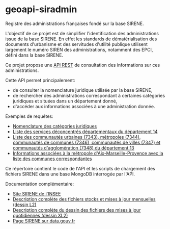 # geoapi-siradmin

Registre des administrations françaises fondé sur la base SIRENE.

L'objectif de ce projet est de simplifier l'identification des administrations issue de la base SIRENE.
En effet les standards de dématérialisation des documents d'urbanisme et des servitudes d'utilité publique
utilisent largement le numéro SIREN des administrations, notamment des EPCI,
défini dans la base SIRENE.

Ce projet propose une [API REST](http://siradmin.geoapi.fr/)
de consultation des informations sur ces administrations.

Cette API permet principalement:
- de consulter la nomenclature juridique utilisée par la base SIRENE,
- de rechercher des administrations correspondant à certaines catégories juridiques et situées dans un département donné,
- d'accéder aux informations associées à une administration donnée.

Exemples de requêtes:
- [Nomenclature des catégories juridiques](http://siradmin.geoapi.fr/categoriesJuridiques)
- [Liste des services déconcentrés départementaux du département 14](http://siradmin.geoapi.fr/admins?nj=7172&departement=14)
- [Liste des communautés urbaines (7343), métropoles (7344), communautés de communes (7346), communautés de villes (7347) et
communautés d'agglomération (7348) du département 13](http://siradmin.geoapi.fr/admins?nj=734[34678]&departement=13)
- [Informations associées à la métropole d'Aix-Marseille-Provence avec la liste des communes correspondantes](http://siradmin.geoapi.fr/admins/200054807)

Ce répertoire contient le code de l'API et les scripts de chargement des fichiers SIRENE dans une base MongoDB
interrogée par l'API.

Documentation complémentaire:
  - [Site SIRENE de l'INSEE](https://www.sirene.fr/)
  - [Description complète des fichiers stocks et mises à jour mensuelles (dessin L2)](https://www.sirene.fr/static-resources/doc/dessin_L2_description_complete.pdf?version=1.14)
  - [Description complète du dessin des fichiers des mises à jour quotidiennes (dessin XL2)](https://www.sirene.fr/static-resources/doc/dessin_XL2_description_complete.pdf?version=1.14)
  - [Page SIRENE sur data.gouv.fr](https://www.data.gouv.fr/fr/datasets/base-sirene-des-entreprises-et-de-leurs-etablissements-siren-siret/)

